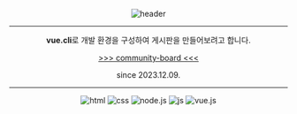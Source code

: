<div align="center">

![header](https://capsule-render.vercel.app/api?text=vue-commnunity-board&type=soft&color=gradient&animation=fadeIn)

<hr>

**vue.cli**로 개발 환경을 구성하여 게시판을 만들어보려고 합니다.

[>>> community-board <<<](https://otterbits.github.io/vue-community-board/)

since 2023.12.09.

<hr>


![html](https://img.shields.io/badge/HTML-239120?style=for-the-badge&logo=html5&logoColor=white)
![css](https://img.shields.io/badge/CSS-239120?&style=for-the-badge&logo=css3&logoColor=white)
![node.js](https://img.shields.io/badge/Node.js-43853D?style=for-the-badge&logo=node.js&logoColor=white)
![js](https://img.shields.io/badge/JavaScript-F7DF1E?style=for-the-badge&logo=JavaScript&logoColor=white)
![vue.js](https://img.shields.io/badge/Vue.js-35495E?style=for-the-badge&logo=vue.js&logoColor=4FC08D)
</div>
